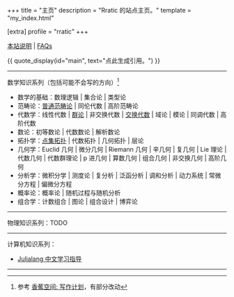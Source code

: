 +++
title = "主页"
description = "Rratic 的站点主页。"
template = "my_index.html"

[extra]
profile = "rratic"
+++

[本站说明](about-blog-2025/) | [FAQs](faqs/)

{{ quote_display(id="main", text="点此生成引用。") }}

---

数学知识系列（包括可能不会写的方向）[^math-classify]
- 数学的基础：数理逻辑 | 集合论 | 类型论
- 范畴论：[普通范畴论](/posts/index-category-theory/) | 同伦代数 | 高阶范畴论
- 代数学：线性代数 | [群论](/posts/index-group-theory/) | 非交换代数 | [交换代数](/posts/index-commutative-algebra/) | 域论 | 模论 | 同调代数 | 高阶代数
- 数论：初等数论 | 代数数论 | 解析数论
- 拓扑学：[点集拓扑](/posts/index-topology/) | 代数拓扑 | 几何拓扑 | 层论
- 几何学：Euclid 几何 | 微分几何 | Riemann 几何 | 辛几何 | 复几何 | Lie 理论 | 代数几何 | 代数群理论 | p 进几何 | 算数几何 | 组合几何 | 非交换几何 | 高阶几何
- 分析学：微积分学 | 测度论 | 复分析 | 泛函分析 | 调和分析 | 动力系统 | 常微分方程 | 偏微分方程
- 概率论：概率论 | 随机过程与随机分析
- 组合学：计数组合 | 图论 | 组合设计 | 博弈论

---

物理知识系列：TODO

---

计算机知识系列：
- [Julialang 中文学习指导](https://learn.juliacn.com/)

---

[^math-classify]: 参考 [香蕉空间: 写作计划](https://www.bananaspace.org/wiki/%E9%A6%99%E8%95%89%E7%A9%BA%E9%97%B4:%E5%86%99%E4%BD%9C%E8%AE%A1%E5%88%92)，有部分改动
